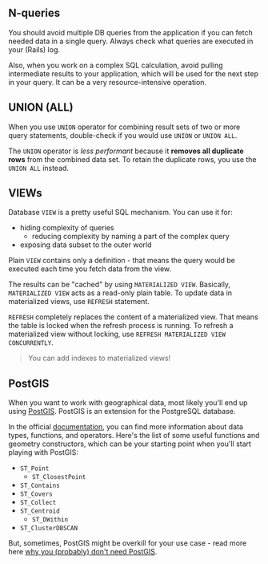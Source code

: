 ## N-queries

You should avoid multiple DB queries from the application if you can fetch needed data in a single query. Always check what queries are executed in your (Rails) log.

Also, when you work on a complex SQL calculation, avoid pulling intermediate results to your application, which will be used for the next step in your query. It can be a very resource-intensive operation.


## UNION (ALL)

When you use `UNION` operator for combining result sets of two or more query statements, double-check if you would use `UNION` or `UNION ALL`.

The `UNION` operator is *less performant* because it **removes all duplicate rows** from the combined data set.
To retain the duplicate rows, you use the `UNION ALL` instead.


## VIEWs

Database `VIEW` is a pretty useful SQL mechanism. You can use it for:
  * hiding complexity of queries
	* reducing complexity by naming a part of the complex query
  * exposing data subset to the outer world

Plain `VIEW` contains only a definition - that means the query would be executed each time you fetch data from the view.

The results can be "cached" by using `MATERIALIZED VIEW`. Basically, `MATERIALIZED VIEW` acts as a read-only plain table. To update data in materialized views, use `REFRESH` statement.

`REFRESH` completely replaces the content of a materialized view. That means the table is locked when the refresh process is running. To refresh a materialized view without locking, use `REFRESH MATERIALIZED VIEW CONCURRENTLY`.

> You can add indexes to materialized views!


## PostGIS

When you want to work with geographical data, most likely you'll end up using [PostGIS](https://postgis.net/). PostGIS is an extension for the PostgreSQL database.

In the official [documentation](https://postgis.net/docs/), you can find more information about data types, functions, and operators.
Here's the list of some useful functions and geometry constructors, which can be your starting point when you'll start playing with PostGIS:

  * `ST_Point`
	* `ST_ClosestPoint`
  * `ST_Contains`
  * `ST_Covers`
  * `ST_Collect`
  * `ST_Centroid`
	* `ST_DWithin`
  * `ST_ClusterDBSCAN`

But, sometimes, PostGIS might be overkill for your use case - read more here [why you (probably) don't need PostGIS](https://blog.rebased.pl/2020/04/07/why-you-probably-dont-need-postgis.html).
